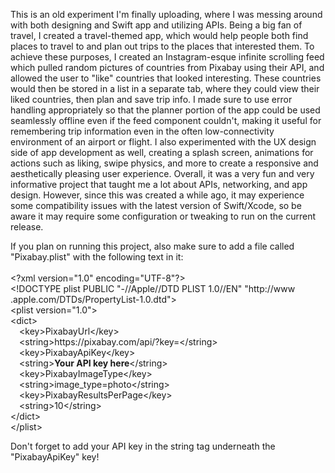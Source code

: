 This is an old experiment I'm finally uploading, where I was messing around with both designing and Swift app and utilizing APIs. Being a big fan of travel, I created a travel-themed app, which would help people both find places to travel to and plan out trips to the places that interested them. To achieve these purposes, I created an Instagram-esque infinite scrolling feed which pulled random pictures of countries from Pixabay using their API, and allowed the user to "like" countries that looked interesting. These countries would then be stored in a list in a separate tab, where they could view their liked countries, then plan and save trip info. I made sure to use error handling appropriately so that the planner portion of the app could be used seamlessly offline even if the feed component couldn't, making it useful for remembering trip information even in the often low-connectivity environment of an airport or flight. I also experimented with the UX design side of app development as well, creating a splash screen, animations for actions such as liking, swipe physics, and more to create a responsive and aesthetically pleasing user experience. Overall, it was a very fun and very informative project that taught me a lot about APIs, networking, and app design. However, since this was created a while ago, it may experience some compatibility issues with the latest version of Swift/Xcode, so be aware it may require some configuration or tweaking to run on the current release.


If you plan on running this project, also make sure to add a file called "Pixabay.plist" with the following text in it:<br><br>
\<?xml version="1.0" encoding="UTF-8"?><br>
\<!DOCTYPE plist PUBLIC "-//Apple//DTD PLIST 1.0//EN" "http&#8203;://www&#8203;.apple.com/DTDs/PropertyList-1.0.dtd"><br>
\<plist version="1.0"><br>
\<dict><br>
	&emsp;\<key>PixabayUrl\</key><br>
	&emsp;\<string>https&#8203;://pixabay.com/api/?key=\</string><br>
	&emsp;\<key>PixabayApiKey\</key><br>
	&emsp;\<string>**Your API key here**\</string><br>
	&emsp;\<key>PixabayImageType\</key><br>
	&emsp;\<string>image_type=photo\</string><br>
	&emsp;\<key>PixabayResultsPerPage\</key><br>
	&emsp;\<string>10\</string><br>
\</dict><br>
\</plist><br>

Don't forget to add your API key in the string tag underneath the "PixabayApiKey" key!

